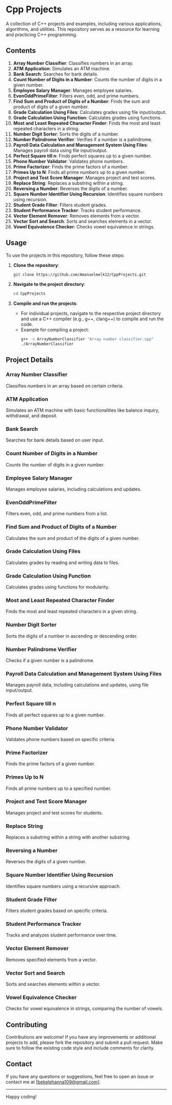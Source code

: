 # Cpp Projects

A collection of C++ projects and examples, including various applications, algorithms, and utilities. This repository serves as a resource for learning and practicing C++ programming.

## Contents

1. **Array Number Classifier**: Classifies numbers in an array.
2. **ATM Application**: Simulates an ATM machine.
3. **Bank Search**: Searches for bank details.
4. **Count Number of Digits in a Number**: Counts the number of digits in a given number.
5. **Employee Salary Manager**: Manages employee salaries.
6. **EvenOddPrimeFilter**: Filters even, odd, and prime numbers.
7. **Find Sum and Product of Digits of a Number**: Finds the sum and product of digits of a given number.
8. **Grade Calculation Using Files**: Calculates grades using file input/output.
9. **Grade Calculation Using Function**: Calculates grades using functions.
10. **Most and Least Repeated Character Finder**: Finds the most and least repeated characters in a string.
11. **Number Digit Sorter**: Sorts the digits of a number.
12. **Number Palindrome Verifier**: Verifies if a number is a palindrome.
13. **Payroll Data Calculation and Management System Using Files**: Manages payroll data using file input/output.
14. **Perfect Square till n**: Finds perfect squares up to a given number.
15. **Phone Number Validator**: Validates phone numbers.
16. **Prime Factorizer**: Finds the prime factors of a number.
17. **Primes Up to N**: Finds all prime numbers up to a given number.
18. **Project and Test Score Manager**: Manages project and test scores.
19. **Replace String**: Replaces a substring within a string.
20. **Reversing a Number**: Reverses the digits of a number.
21. **Square Number Identifier Using Recursion**: Identifies square numbers using recursion.
22. **Student Grade Filter**: Filters student grades.
23. **Student Performance Tracker**: Tracks student performance.
24. **Vector Element Remover**: Removes elements from a vector.
25. **Vector Sort and Search**: Sorts and searches elements in a vector.
26. **Vowel Equivalence Checker**: Checks vowel equivalence in strings.

## Usage

To use the projects in this repository, follow these steps:

1. **Clone the repository**:
    ```sh
    git clone https://github.com/Amanuelmelk12/CppProjects.git
    ```

2. **Navigate to the project directory**:
    ```sh
    cd CppProjects
    ```

3. **Compile and run the projects**:
    - For individual projects, navigate to the respective project directory and use a C++ compiler (e.g., g++, clang++) to compile and run the code.
    - Example for compiling a project:
        ```sh
        g++ -o ArrayNumberClassifier "Array number classifier.cpp"
        ./ArrayNumberClassifier
        ```

## Project Details

### Array Number Classifier
Classifies numbers in an array based on certain criteria.

### ATM Application
Simulates an ATM machine with basic functionalities like balance inquiry, withdrawal, and deposit.

### Bank Search
Searches for bank details based on user input.

### Count Number of Digits in a Number
Counts the number of digits in a given number.

### Employee Salary Manager
Manages employee salaries, including calculations and updates.

### EvenOddPrimeFilter
Filters even, odd, and prime numbers from a list.

### Find Sum and Product of Digits of a Number
Calculates the sum and product of the digits of a given number.

### Grade Calculation Using Files
Calculates grades by reading and writing data to files.

### Grade Calculation Using Function
Calculates grades using functions for modularity.

### Most and Least Repeated Character Finder
Finds the most and least repeated characters in a given string.

### Number Digit Sorter
Sorts the digits of a number in ascending or descending order.

### Number Palindrome Verifier
Checks if a given number is a palindrome.

### Payroll Data Calculation and Management System Using Files
Manages payroll data, including calculations and updates, using file input/output.

### Perfect Square till n
Finds all perfect squares up to a given number.

### Phone Number Validator
Validates phone numbers based on specific criteria.

### Prime Factorizer
Finds the prime factors of a given number.

### Primes Up to N
Finds all prime numbers up to a specified number.

### Project and Test Score Manager
Manages project and test scores for students.

### Replace String
Replaces a substring within a string with another substring.

### Reversing a Number
Reverses the digits of a given number.

### Square Number Identifier Using Recursion
Identifies square numbers using a recursive approach.

### Student Grade Filter
Filters student grades based on specific criteria.

### Student Performance Tracker
Tracks and analyzes student performance over time.

### Vector Element Remover
Removes specified elements from a vector.

### Vector Sort and Search
Sorts and searches elements within a vector.

### Vowel Equivalence Checker
Checks for vowel equivalence in strings, comparing the number of vowels.

## Contributing

Contributions are welcome! If you have any improvements or additional projects to add, please fork the repository and submit a pull request. Make sure to follow the existing code style and include comments for clarity.

## Contact

If you have any questions or suggestions, feel free to open an issue or contact me at [bekelehanna109@gmail.com].

---

Happy coding!
